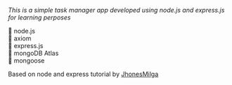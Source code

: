 *This is a simple task manager app developed using node.js and express.js for learning perposes* 

🚩 node.js  
🚩 axiom  
🚩 express.js  
🚩 mongoDB Atlas  
🚩 mongoose  

Based on node and express tutorial by [JhonesMilga](https://johnsmilga.com/)
